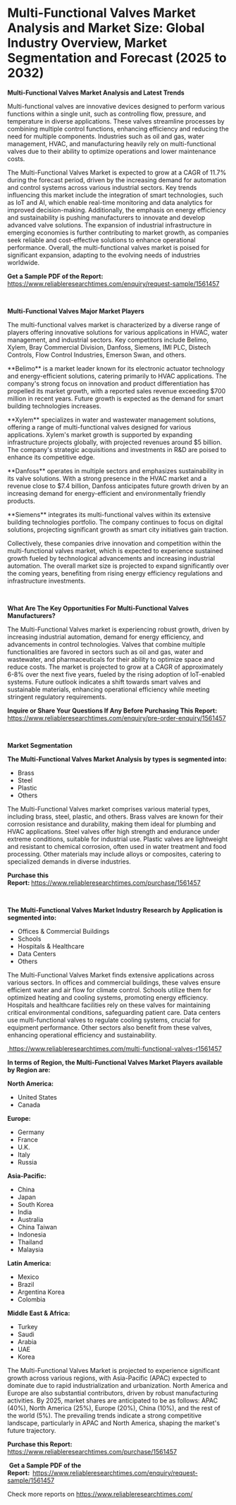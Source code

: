 <p><h1>Multi-Functional Valves Market Analysis and Market Size: Global Industry Overview, Market Segmentation and Forecast (2025 to 2032)</h1></p><p><strong>Multi-Functional Valves Market Analysis and Latest Trends</strong></p>
<p><p>Multi-functional valves are innovative devices designed to perform various functions within a single unit, such as controlling flow, pressure, and temperature in diverse applications. These valves streamline processes by combining multiple control functions, enhancing efficiency and reducing the need for multiple components. Industries such as oil and gas, water management, HVAC, and manufacturing heavily rely on multi-functional valves due to their ability to optimize operations and lower maintenance costs.</p><p>The Multi-Functional Valves Market is expected to grow at a CAGR of 11.7% during the forecast period, driven by the increasing demand for automation and control systems across various industrial sectors. Key trends influencing this market include the integration of smart technologies, such as IoT and AI, which enable real-time monitoring and data analytics for improved decision-making. Additionally, the emphasis on energy efficiency and sustainability is pushing manufacturers to innovate and develop advanced valve solutions. The expansion of industrial infrastructure in emerging economies is further contributing to market growth, as companies seek reliable and cost-effective solutions to enhance operational performance. Overall, the multi-functional valves market is poised for significant expansion, adapting to the evolving needs of industries worldwide.</p></p>
<p><strong>Get a Sample PDF of the Report:&nbsp;</strong> <a href="https://www.reliableresearchtimes.com/enquiry/request-sample/1561457?utm_campaign=2209&utm_medium=2&utm_source=Github&utm_content=ia&utm_term=25022025&utm_id=multi-functional-valves">https://www.reliableresearchtimes.com/enquiry/request-sample/1561457</a></p>
<p>&nbsp;</p>
<p><strong>Multi-Functional Valves Major Market Players</strong></p>
<p><p>The multi-functional valves market is characterized by a diverse range of players offering innovative solutions for various applications in HVAC, water management, and industrial sectors. Key competitors include Belimo, Xylem, Bray Commercial Division, Danfoss, Siemens, IMI PLC, Distech Controls, Flow Control Industries, Emerson Swan, and others.</p><p>**Belimo** is a market leader known for its electronic actuator technology and energy-efficient solutions, catering primarily to HVAC applications. The company's strong focus on innovation and product differentiation has propelled its market growth, with a reported sales revenue exceeding $700 million in recent years. Future growth is expected as the demand for smart building technologies increases.</p><p>**Xylem** specializes in water and wastewater management solutions, offering a range of multi-functional valves designed for various applications. Xylem's market growth is supported by expanding infrastructure projects globally, with projected revenues around $5 billion. The company's strategic acquisitions and investments in R&D are poised to enhance its competitive edge.</p><p>**Danfoss** operates in multiple sectors and emphasizes sustainability in its valve solutions. With a strong presence in the HVAC market and a revenue close to $7.4 billion, Danfoss anticipates future growth driven by an increasing demand for energy-efficient and environmentally friendly products.</p><p>**Siemens** integrates its multi-functional valves within its extensive building technologies portfolio. The company continues to focus on digital solutions, projecting significant growth as smart city initiatives gain traction.</p><p>Collectively, these companies drive innovation and competition within the multi-functional valves market, which is expected to experience sustained growth fueled by technological advancements and increasing industrial automation. The overall market size is projected to expand significantly over the coming years, benefiting from rising energy efficiency regulations and infrastructure investments.</p></p>
<p>&nbsp;</p>
<p><strong>What Are The Key Opportunities For Multi-Functional Valves Manufacturers?</strong></p>
<p><p>The Multi-Functional Valves market is experiencing robust growth, driven by increasing industrial automation, demand for energy efficiency, and advancements in control technologies. Valves that combine multiple functionalities are favored in sectors such as oil and gas, water and wastewater, and pharmaceuticals for their ability to optimize space and reduce costs. The market is projected to grow at a CAGR of approximately 6-8% over the next five years, fueled by the rising adoption of IoT-enabled systems. Future outlook indicates a shift towards smart valves and sustainable materials, enhancing operational efficiency while meeting stringent regulatory requirements.</p></p>
<p><strong>Inquire or Share Your Questions If Any Before Purchasing This Report:</strong> <a href="https://www.reliableresearchtimes.com/enquiry/pre-order-enquiry/1561457?utm_campaign=2209&utm_medium=2&utm_source=Github&utm_content=ia&utm_term=25022025&utm_id=multi-functional-valves">https://www.reliableresearchtimes.com/enquiry/pre-order-enquiry/1561457</a></p>
<p>&nbsp;</p>
<p><strong>Market Segmentation</strong></p>
<p><strong>The Multi-Functional Valves Market Analysis by types is segmented into:</strong></p>
<p><ul><li>Brass</li><li>Steel</li><li>Plastic</li><li>Others</li></ul></p>
<p><p>The Multi-Functional Valves market comprises various material types, including brass, steel, plastic, and others. Brass valves are known for their corrosion resistance and durability, making them ideal for plumbing and HVAC applications. Steel valves offer high strength and endurance under extreme conditions, suitable for industrial use. Plastic valves are lightweight and resistant to chemical corrosion, often used in water treatment and food processing. Other materials may include alloys or composites, catering to specialized demands in diverse industries.</p></p>
<p><strong>Purchase this Report:&nbsp;</strong><a href="https://www.reliableresearchtimes.com/purchase/1561457?utm_campaign=2209&utm_medium=2&utm_source=Github&utm_content=ia&utm_term=25022025&utm_id=multi-functional-valves">https://www.reliableresearchtimes.com/purchase/1561457</a></p>
<p>&nbsp;</p>
<p><strong>The Multi-Functional Valves Market Industry Research by Application is segmented into:</strong></p>
<p><ul><li>Offices & Commercial Buildings</li><li>Schools</li><li>Hospitals & Healthcare</li><li>Data Centers</li><li>Others</li></ul></p>
<p><p>The Multi-Functional Valves Market finds extensive applications across various sectors. In offices and commercial buildings, these valves ensure efficient water and air flow for climate control. Schools utilize them for optimized heating and cooling systems, promoting energy efficiency. Hospitals and healthcare facilities rely on these valves for maintaining critical environmental conditions, safeguarding patient care. Data centers use multi-functional valves to regulate cooling systems, crucial for equipment performance. Other sectors also benefit from these valves, enhancing operational efficiency and sustainability.</p></p>
<p><a href="https://www.reliableresearchtimes.com/multi-functional-valves-r1561457?utm_campaign=2209&utm_medium=2&utm_source=Github&utm_content=ia&utm_term=25022025&utm_id=multi-functional-valves">&nbsp;https://www.reliableresearchtimes.com/multi-functional-valves-r1561457</a></p>
<p><strong>In terms of Region, the Multi-Functional Valves Market Players available by Region are:</strong></p>
<p>
    <p> <strong> North America: </strong>
        <ul>
            <li>United States</li>
            <li>Canada</li>
        </ul>
        </p> 
    <p> <strong> Europe: </strong>
        <ul>
            <li>Germany</li>
            <li>France</li>
            <li>U.K.</li>
            <li>Italy</li>
            <li>Russia</li>
        </ul>
        </p> 
    <p> <strong> Asia-Pacific: </strong>
        <ul>
            <li>China</li>
            <li>Japan</li>
            <li>South Korea</li>
            <li>India</li>
            <li>Australia</li>
            <li>China Taiwan</li>
            <li>Indonesia</li>
            <li>Thailand</li>
            <li>Malaysia</li>
        </ul>
        </p> 
    <p> <strong> Latin America: </strong>
        <ul>
            <li>Mexico</li>
            <li>Brazil</li>
            <li>Argentina Korea</li>
            <li>Colombia</li>
        </ul>
        </p> 
    <p> <strong> Middle East & Africa: </strong>
        <ul>
            <li>Turkey</li>
            <li>Saudi</li>
            <li>Arabia</li>
            <li>UAE</li>
            <li>Korea</li>
        </ul>
    </p>
    </p>
<p><p>The Multi-Functional Valves Market is projected to experience significant growth across various regions, with Asia-Pacific (APAC) expected to dominate due to rapid industrialization and urbanization. North America and Europe are also substantial contributors, driven by robust manufacturing activities. By 2025, market shares are anticipated to be as follows: APAC (40%), North America (25%), Europe (20%), China (10%), and the rest of the world (5%). The prevailing trends indicate a strong competitive landscape, particularly in APAC and North America, shaping the market's future trajectory.</p></p>
<p><strong>Purchase this Report: </strong><a href="https://www.reliableresearchtimes.com/purchase/1561457?utm_campaign=2209&utm_medium=2&utm_source=Github&utm_content=ia&utm_term=25022025&utm_id=multi-functional-valves">https://www.reliableresearchtimes.com/purchase/1561457</a></p>
<p>&nbsp;<strong>Get a Sample PDF of the Report:&nbsp;&nbsp;</strong><a href="https://www.reliableresearchtimes.com/enquiry/request-sample/1561457?utm_campaign=2209&utm_medium=2&utm_source=Github&utm_content=ia&utm_term=25022025&utm_id=multi-functional-valves">https://www.reliableresearchtimes.com/enquiry/request-sample/1561457</a></p>
<p><strong></strong></p>
<p>Check more reports on <a href="https://www.reliableresearchtimes.com/?utm_campaign=2209&utm_medium=2&utm_source=Github&utm_content=ia&utm_term=25022025&utm_id=multi-functional-valves">https://www.reliableresearchtimes.com/</a></p>